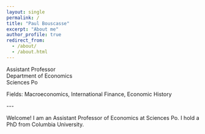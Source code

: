 ```yaml
---
layout: single
permalink: /
title: "Paul Bouscasse"
excerpt: "About me"
author_profile: true
redirect_from: 
  - /about/
  - /about.html
---
```

Assistant Professor  
Department of Economics  
Sciences Po  
  
<p style='text-align: justify;'>Fields: Macroeconomics, International Finance, Economic History</p>
---  
<p style='text-align: justify;'>Welcome! I am an Assistant Professor of Economics at Sciences Po. I hold a PhD from Columbia University.</p>
